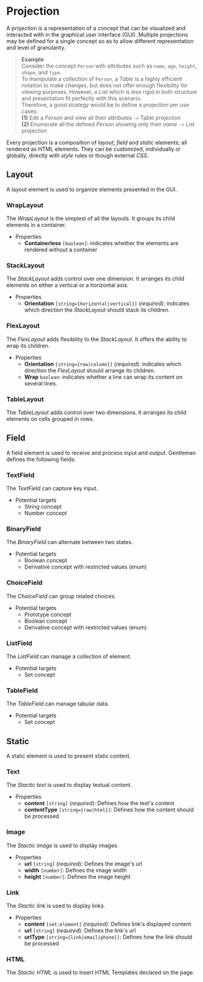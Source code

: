 # Projection

A projection is a representation of a concept that can be visualized and interacted with in the graphical user interface (GUI).
Multiple projections may be defined for a single concept so as to allow different representation and level of granularity.

> **Example**  
> Consider the concept `Person` with attributes such as `name`, `age`, `height`, `shape`, and `type`.  
To manipulate a collection of `Person`, a *Table* is a highly efficient notation to make changes, but does not offer
enough flexibility for viewing purposes. However, a *List* which is less rigid in both structure and presentation
fit perfectly with this scenario.  
Therefore, a good strategy would be to define a projection per use cases:  
**(1)** Edit a *Person* and view all their attributes `->` Table projection  
**(2)** Enumerate all the defined *Person* showing only their *name* `->` List projection

Every projection is a composition of *layout*, *field* and *static* elements; all rendered as HTML elements.
They can be customized, individually or globally, directly with *style* rules or though external *CSS*.

## Layout

A layout element is used to organize elements presented in the GUI.

### WrapLayout

The *WrapLayout* is the simplest of all the layouts. It groups its child elements in a container.

- Properties
  - **Containerless** `[boolean]`: indicates whether the elements are rendered without a container

### StackLayout

The *StackLayout* adds control over one dimension. It arranges its child elements on either a vertical or a horizontal axis.

- Properties
  - **Orientation** `[string={horizontal|vertical}]` (*required*): indicates which direction the *StackLayout* should stack its children.

### FlexLayout

The *FlexLayout* adds flexibility to the *StackLayout*. It offers the ability to wrap its children.

- Properties
  - **Orientation** `[string={row|column}]` (*required*): indicates which direction the *FlexLayout* should arrange its children.
  - **Wrap** `boolean`: indicates whether a line can wrap its content on several lines.

### TableLayout

The *TableLayout* adds control over two dimensions. It arranges its child elements on cells grouped in rows.

## Field

A field element is used to receive and process input and output.
Gentleman defines the following fields:

### TextField

The *TextField* can capture key input.

- Potential targets
  - String concept
  - Number concept

### BinaryField

The *BinaryField* can alternate between two states.

- Potential targets
  - Boolean concept
  - Derivative concept with restricted values (enum)

### ChoiceField

The *ChoiceField* can group related choices.

- Potential targets
  - Prototype concept
  - Boolean concept
  - Derivative concept with restricted values (enum)

### ListField

The *ListField* can manage a collection of element.

- Potential targets
  - Set concept

### TableField

The *TableField* can manage tabular data.

- Potential targets
  - Set concept

## Static

A static element is used to present static content.

### Text

The *Stactic text* is used to display textual content.

- Properties
  - **content** `[string]` (*required*): Defines how the text's content
  - **contentType** `[string={raw|html}]`: Defines how the content should be processed

### Image

The *Stactic image* is used to display images.

- Properties
  - **url** `[string]` (*required*): Defines the image's url
  - **width** `[number]`: Defines the image width
  - **height** `[number]`: Defines the image height

### Link

The *Stactic link* is used to display links.

- Properties
  - **content** `[set:element]` (*required*): Defines link's displayed content
  - **url** `[string]` (*required*): Defines the link's url
  - **urlType** `[string={link|email|phone}]`: Defines how the link should be processed

### HTML

The *Stactic HTML* is used to insert HTML Templates declared on the page.